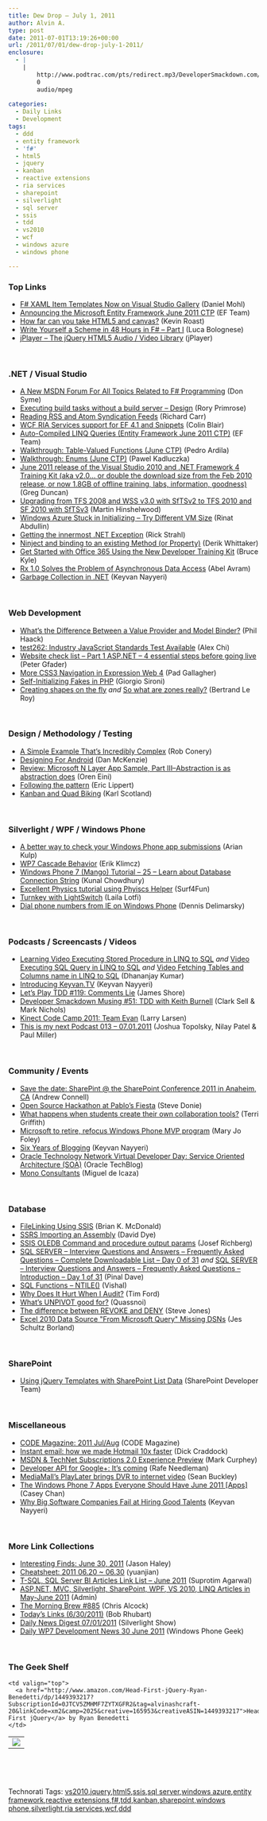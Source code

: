 ```yaml
---
title: Dew Drop – July 1, 2011
author: Alvin A.
type: post
date: 2011-07-01T13:19:26+00:00
url: /2011/07/01/dew-drop-july-1-2011/
enclosure:
  - |
    |
        http://www.podtrac.com/pts/redirect.mp3/DeveloperSmackdown.com/Services/PodcastServices.svc/GetPodcast/ds_051.mp3
        0
        audio/mpeg
        
categories:
  - Daily Links
  - Development
tags:
  - ddd
  - entity framework
  - 'f#'
  - html5
  - jquery
  - kanban
  - reactive extensions
  - ria services
  - sharepoint
  - silverlight
  - sql server
  - ssis
  - tdd
  - vs2010
  - wcf
  - windows azure
  - windows phone

---
```

### <a name="top"></a>Top Links

  * [F# XAML Item Templates Now on Visual Studio Gallery][1] (Daniel Mohl)
  * [Announcing the Microsoft Entity Framework June 2011 CTP][2] (EF Team)
  * [How far can you take HTML5 and canvas?][3] (Kevin Roast)
  * [Write Yourself a Scheme in 48 Hours in F# – Part I][4] (Luca Bolognese)
  * <a href="http://jplayer.org/" target="_blank">jPlayer &#8211; The jQuery HTML5 Audio / Video Library</a> (jPlayer)

&#160;

### <a name="dotnet"></a>.NET / Visual Studio

  * [A New MSDN Forum For All Topics Related to F# Programming][5] (Don Syme)
  * [Executing build tasks without a build server – Design][6] (Rory Primrose)
  * [Reading RSS and Atom Syndication Feeds][7] (Richard Carr)
  * [WCF RIA Services support for EF 4.1 and Snippets][8] (Colin Blair)
  * [Auto-Compiled LINQ Queries (Entity Framework June 2011 CTP)][9] (EF Team)
  * [Walkthrough: Table-Valued Functions (June CTP)][10] (Pedro Ardila)
  * [Walkthrough: Enums (June CTP)][11] (Pawel Kadluczka)
  * [June 2011 release of the Visual Studio 2010 and .NET Framework 4 Training Kit (aka v2.0&#8230; or double the download size from the Feb 2010 release, or now 1.8GB of offline training, labs, information, goodness)][12] (Greg Duncan)
  * [Upgrading from TFS 2008 and WSS v3.0 with SfTSv2 to TFS 2010 and SF 2010 with SfTSv3][13] (Martin Hinshelwood)
  * [Windows Azure Stuck in Initializing &#8211; Try Different VM Size][14] (Rinat Abdullin)
  * [Getting the innermost .NET Exception][15] (Rick Strahl)
  * [Ninject and binding to an existing Method (or Property)][16] (Derik Whittaker)
  * [Get Started with Office 365 Using the New Developer Training Kit][17] (Bruce Kyle)
  * [Rx 1.0 Solves the Problem of Asynchronous Data Access][18] (Abel Avram)
  * [Garbage Collection in .NET][19] (Keyvan Nayyeri)

&#160;

### <a name="web"></a>Web Development

  * [What’s the Difference Between a Value Provider and Model Binder?][20] (Phil Haack)
  * [test262: Industry JavaScript Standards Test Available][21] (Alex Chi)
  * [Website check list &#8211; Part 1 ASP.NET &#8211; 4 essential steps before going live][22] (Peter Gfader)
  * [More CSS3 Navigation in Expression Web 4][23] (Pad Gallagher)
  * [Self-Initializing Fakes in PHP][24] (Giorgio Sironi)
  * [Creating shapes on the fly][25] _and_ [So what are zones really?][26] (Bertrand Le Roy)

&#160;

### <a name="design"></a>Design / Methodology / Testing

  * [A Simple Example That&#8217;s Incredibly Complex][27] (Rob Conery)
  * [Designing For Android][28] (Dan McKenzie)
  * [Review: Microsoft N Layer App Sample, Part III–Abstraction is as abstraction does][29] (Oren Eini)
  * [Following the pattern][30] (Eric Lippert)
  * <a href="http://availagility.co.uk/2011/07/01/kanban-and-quad-biking/" target="_blank">Kanban and Quad Biking</a> (Karl Scotland)

&#160;

### <a name="silverlight"></a>Silverlight / WPF / Windows Phone

  * [A better way to check your Windows Phone app submissions][31] (Arian Kulp)
  * [WP7 Cascade Behavior][32] (Erik Klimcz)
  * [Windows Phone 7 (Mango) Tutorial &#8211; 25 &#8211; Learn about Database Connection String][33] (Kunal Chowdhury)
  * [Excellent Physics tutorial using Phyiscs Helper][34] (Surf4Fun)
  * [Turnkey with LightSwitch][35] (Laila Lotfi)
  * [Dial phone numbers from IE on Windows Phone][36] (Dennis Delimarsky)

&#160;

### <a name="podcasts"></a>Podcasts / Screencasts / Videos

  * [Learning Video Executing Stored Procedure in LINQ to SQL][37] _and_ [Video Executing SQL Query in LINQ to SQL][38] _and_ [Video Fetching Tables and Columns name in LINQ to SQL][39] (Dhananjay Kumar)
  * [Introducing Keyvan.TV][40] (Keyvan Nayyeri)
  * [Let&#8217;s Play TDD #119: Comments Lie][41] (James Shore)
  * <a href="http://www.podtrac.com/pts/redirect.mp3/DeveloperSmackdown.com/Services/PodcastServices.svc/GetPodcast/ds_051.mp3" target="_blank">Developer Smackdown Musing #51: TDD with Keith Burnell</a> (Clark Sell & Mark Nichols)
  * [Kinect Code Camp 2011: Team Evan][42] (Larry Larsen)
  * <a href="http://feedproxy.google.com/~r/ThisIsMyNextPodcast/~3/bnelRFovnRg/" target="_blank">This is my next Podcast 013 – 07.01.2011</a> (Joshua Topolsky, Nilay Patel & Paul Miller)

&#160;

### <a name="events"></a>Community / Events

  * [Save the date: SharePint @ the SharePoint Conference 2011 in Anaheim, CA][43] (Andrew Connell)
  * [Open Source Hackathon at Pablo’s Fiesta][44] (Steve Donie)
  * [What happens when students create their own collaboration tools?][45] (Terri Griffith)
  * [Microsoft to retire, refocus Windows Phone MVP program][46] (Mary Jo Foley)
  * [Six Years of Blogging][47] (Keyvan Nayyeri)
  * [Oracle Technology Network Virtual Developer Day: Service Oriented Architecture (SOA)][48] (Oracle TechBlog)
  * [Mono Consultants][49] (Miguel de Icaza)

&#160;

### <a name="db"></a>Database

  * [FileLinking Using SSIS][50] (Brian K. McDonald)
  * [SSRS Importing an Assembly][51] (David Dye)
  * [SSIS OLEDB Command and procedure output params][52] (Josef Richberg)
  * [SQL SERVER – Interview Questions and Answers – Frequently Asked Questions – Complete Downloadable List – Day 0 of 31][53] _and_ [SQL SERVER – Interview Questions and Answers – Frequently Asked Questions – Introduction – Day 1 of 31][54] (Pinal Dave)
  * [SQL Functions – NTILE()][55] (Vishal)
  * [Why Does It Hurt When I Audit?][56] (Tim Ford)
  * [What’s UNPIVOT good for?][57] (Quassnoi)
  * [The difference between REVOKE and DENY][58] (Steve Jones)
  * [Excel 2010 Data Source "From Microsoft Query" Missing DSNs][59] (Jes Schultz Borland)

&#160;

### <a name="sp"></a>SharePoint

  * [Using jQuery Templates with SharePoint List Data][60] (SharePoint Developer Team)

&#160;

### <a name="misc"></a>Miscellaneous

  * [CODE Magazine: 2011 Jul/Aug][61] (CODE Magazine)
  * [Instant email: how we made Hotmail 10x faster][62] (Dick Craddock)
  * [MSDN & TechNet Subscriptions 2.0 Experience Preview][63] (Mark Curphey)
  * [Developer API for Google+: It&#8217;s coming][64] (Rafe Needleman)
  * [MediaMall&#8217;s PlayLater brings DVR to internet video][65] (Sean Buckley)
  * [The Windows Phone 7 Apps Everyone Should Have June 2011 [Apps]][66] (Casey Chan)
  * [Why Big Software Companies Fail at Hiring Good Talents][67] (Keyvan Nayyeri)

&#160;

### <a name="links"></a>More Link Collections

  * [Interesting Finds: June 30, 2011][68] (Jason Haley)
  * [Cheatsheet: 2011 06.20 ~ 06.30][69] (yuanjian)
  * [T-SQL, SQL Server BI Articles Link List – June 2011][70] (Suprotim Agarwal)
  * [ASP.NET, MVC, Silverlight, SharePoint, WPF, VS 2010, LINQ Articles in May-June 2011][71] (Admin)
  * [The Morning Brew #885][72] (Chris Alcock)
  * [Today&#8217;s Links (6/30/2011)][73] (Bob Rhubart)
  * [Daily News Digest 07/01/2011][74] (Silverlight Show)
  * [Daily WP7 Development News 30 June 2011][75] (Windows Phone Geek)

&#160;

### <a name="shelf"></a>The Geek Shelf

<table border="0" cellspacing="0" cellpadding="0">
  <tr>
    <td>
      <img data-recalc-dims="1" decoding="async" src="https://i0.wp.com/ecx.images-amazon.com/images/I/51AdaO9a%252BHL._SL160_.jpg?w=660" />
    </td>
    
    <td valign="top">
      <a href="http://www.amazon.com/Head-First-jQuery-Ryan-Benedetti/dp/1449393217?SubscriptionId=0JTCV5ZMHMF7ZYTXGFR2&tag=alvinashcraft-20&linkCode=xm2&camp=2025&creative=165953&creativeASIN=1449393217">Head First jQuery</a> by Ryan Benedetti
    </td>
  </tr>
</table>

&#160;

<div style="padding-bottom: 0px; margin: 0px; padding-left: 0px; padding-right: 0px; display: inline; float: none; padding-top: 0px" id="scid:C16BAC14-9A3D-4c50-9394-FBFEF7A93539:e457d6e2-9ada-47f7-b34d-7a8bb371ced2" class="wlWriterEditableSmartContent">
  <!--dotnetkickit-->
</div>

&#160;

<div style="padding-bottom: 0px; margin: 0px; padding-left: 0px; padding-right: 0px; display: inline; float: none; padding-top: 0px" id="scid:0767317B-992E-4b12-91E0-4F059A8CECA8:c879202e-f4ac-479e-9bde-2e7ef774386f" class="wlWriterEditableSmartContent">
  Technorati Tags: <a href="http://technorati.com/tags/vs2010" rel="tag">vs2010</a>,<a href="http://technorati.com/tags/jquery" rel="tag">jquery</a>,<a href="http://technorati.com/tags/html5" rel="tag">html5</a>,<a href="http://technorati.com/tags/ssis" rel="tag">ssis</a>,<a href="http://technorati.com/tags/sql+server" rel="tag">sql server</a>,<a href="http://technorati.com/tags/windows+azure" rel="tag">windows azure</a>,<a href="http://technorati.com/tags/entity+framework" rel="tag">entity framework</a>,<a href="http://technorati.com/tags/reactive+extensions" rel="tag">reactive extensions</a>,<a href="http://technorati.com/tags/f%23" rel="tag">f#</a>,<a href="http://technorati.com/tags/tdd" rel="tag">tdd</a>,<a href="http://technorati.com/tags/kanban" rel="tag">kanban</a>,<a href="http://technorati.com/tags/sharepoint" rel="tag">sharepoint</a>,<a href="http://technorati.com/tags/windows+phone" rel="tag">windows phone</a>,<a href="http://technorati.com/tags/silverlight" rel="tag">silverlight</a>,<a href="http://technorati.com/tags/ria+services" rel="tag">ria services</a>,<a href="http://technorati.com/tags/wcf" rel="tag">wcf</a>,<a href="http://technorati.com/tags/ddd" rel="tag">ddd</a>
</div>

 [1]: http://bloggemdano.blogspot.com/2011/06/f-xaml-item-templates-now-on-visual.html
 [2]: http://blogs.msdn.com/b/adonet/archive/2011/06/30/announcing-the-microsoft-entity-framework-june-2011-ctp.aspx
 [3]: http://feedproxy.google.com/~r/ubelly/~3/d9_4VKLIT3c/
 [4]: http://lucabolognese.wordpress.com/2011/06/30/write-yourself-a-scheme-in-48-hours-in-f-part-i/
 [5]: http://blogs.msdn.com/b/fsharpteam/archive/2011/06/30/a-new-msdn-forum-for-all-topics-related-to-f-programming.aspx
 [6]: http://feedproxy.google.com/~r/RoryPrimrose/~3/A_47fe6Z6Q0/post.aspx
 [7]: http://feedproxy.google.com/~r/BlackwaspLatestAdditions/~3/3u5mRMm_y4s/RSSAtomFeed.aspx
 [8]: http://www.riaservicesblog.com/Blog/post/WCF-RIA-Services-EF-41-and-Snippets.aspx
 [9]: http://blogs.msdn.com/b/efdesign/archive/2011/06/30/auto-compiled-linq-queries-entity-framework-june-2011-ctp.aspx
 [10]: http://blogs.msdn.com/b/adonet/archive/2011/06/30/walkthrough-table-valued-functions-june-ctp.aspx
 [11]: http://blogs.msdn.com/b/adonet/archive/2011/06/30/walkthrough-enums-june-ctp.aspx
 [12]: http://coolthingoftheday.blogspot.com/2011/06/june-2011-release-of-visual-studio-2010.html
 [13]: http://feedproxy.google.com/~r/MartinHinshelwood/~3/PyikKRx8OYw/
 [14]: http://feeds.abdullin.com/~r/RinatAbdullin/~3/9n8Novnzke0/windows-azure-stuck-in-initializing-try-different-vm-size.html
 [15]: http://feedproxy.google.com/~r/RickStrahl/~3/_Nn12naQ1yQ/Getting-the-innermost-NET-Exception
 [16]: http://feedproxy.google.com/~r/Devlicious/~3/2arUcqu8Rlo/ninject-and-binding-to-an-existing-method-or-property.aspx
 [17]: http://blogs.msdn.com/b/usisvde/archive/2011/06/30/get-started-with-office-365-using-the-new-training-kit.aspx
 [18]: http://www.infoq.com/news/2011/06/Rx-1
 [19]: http://www.nayyeri.net/garbage-collection-in-net
 [20]: http://feeds.haacked.com/~r/haacked/~3/HzJ8O7yxedg/whatrsquos-the-difference-between-a-value-provider-and-model-binder.aspx
 [21]: http://blogs.msdn.com/b/ie/archive/2011/06/30/test262-industry-javascript-standards-test-available.aspx
 [22]: http://feedproxy.google.com/~r/PeterGfader/~3/bJxp-AUopzI/website-check-list-part-1-aspnet-4.html
 [23]: http://expressioniq.com/?p=2637
 [24]: http://feeds.dzone.com/~r/zones/agile/~3/JLglhbxcNUo/self-initializing-fakes-php
 [25]: http://weblogs.asp.net/bleroy/archive/2011/06/30/creating-shapes-on-the-fly.aspx
 [26]: http://weblogs.asp.net/bleroy/archive/2011/06/30/so-what-are-zones-really.aspx
 [27]: http://feedproxy.google.com/~r/wekeroad/EeKc/~3/nvn1YCgYuUg/7102729511
 [28]: http://www.smashingmagazine.com/2011/06/30/designing-for-android-tips/
 [29]: http://feedproxy.google.com/~r/AyendeRahien/~3/7F-3BHrkbrw/review-microsoft-n-layer-app-sample-part-iiindash-abstraction-is-as-abstraction-does
 [30]: http://blogs.msdn.com/b/ericlippert/archive/2011/06/30/following-the-pattern.aspx
 [31]: http://feedproxy.google.com/~r/ArianKulp/~3/vVV6n6EWXjc/a-better-way-to-check-your-windows-phone-app-submissions
 [32]: http://mobile.dzone.com/news/wp7-cascade-behavior
 [33]: http://feedproxy.google.com/~r/kunal2383/~3/Wgc9LzD9yfs/windows-phone-7-mango-tutorial-25-learn.html
 [34]: http://feedproxy.google.com/~r/BuildingGamesBasedOnSilverlightAndExpressions/~3/tB6nhk3w2qI/excellent-physics-tutorial-using-phyiscs-helper.aspx
 [35]: http://www.simple-talk.com/community/blogs/laila/archive/2011/06/30/102138.aspx
 [36]: http://feeds.dzone.com/~r/zones/dotnet/~3/xKVa7R8Ffxs/dial-phone-numbers-ie-windows
 [37]: http://debugmode.net/2011/06/30/learning-video-executing-stored-procedure-in-linq-to-sql/
 [38]: http://debugmode.net/2011/06/30/video-executing-sql-query-in-linq-to-sql/
 [39]: http://debugmode.net/2011/07/01/video-fetching-tables-and-columns-name-in-linq-to-sql/
 [40]: http://www.nayyeri.net/introducing-keyvan-tv
 [41]: http://jamesshore.com/Blog/Lets-Play/Episode-119.html
 [42]: http://channel9.msdn.com/posts/Kinect-Code-Camp-2011-Team-Evan
 [43]: http://feedproxy.google.com/~r/AndrewConnell/~3/vEUGKTb7WMw/save-the-date-sharepint-the-sharepoint-conference-2011-in.aspx
 [44]: http://feedproxy.google.com/~r/LosTechies/~3/VqRoH8bDGP8/
 [45]: http://gigaom.com/collaboration/what-happens-when-students-create-their-own-collaboration-tools/
 [46]: http://www.zdnet.com/blog/microsoft/microsoft-to-retire-refocus-windows-phone-mvp-program/9897
 [47]: http://www.nayyeri.net/six-years-of-blogging
 [48]: http://blogs.oracle.com/otn/entry/oracle_technology_network_virtual_developer
 [49]: http://tirania.org/blog/archive/2011/Jun-30.html
 [50]: http://www.sqlservercentral.com/blogs/briankmcdonald/archive/2011/07/01/filelinking-using-ssis.aspx
 [51]: http://feedproxy.google.com/~r/sqlserverpedia/~3/ecFYm87FIlE/
 [52]: http://www.sqlservercentral.com/blogs/josefrichberg/archive/2011/06/30/ssis-oledb-command-and-procedure-output-params.aspx
 [53]: http://blog.sqlauthority.com/2011/07/01/sql-server-interview-questions-and-answers-frequently-asked-questions-complete-downloadable-list-day-0-of-31/
 [54]: http://blog.sqlauthority.com/2011/07/01/sql-server-interview-questions-and-answers-frequently-asked-questions-introduction-day-1-of-31/
 [55]: http://feedproxy.google.com/~r/sqlserverpedia/~3/eh5FiPAUXvs/
 [56]: http://feedproxy.google.com/~r/BrentOzar-SqlServerDba/~3/SaCN-cGm2y8/
 [57]: http://explainextended.com/2011/06/30/whats-unpivot-good-for/
 [58]: http://www.sqlservercentral.com/blogs/steve_jones/archive/2011/06/30/the-difference-between-revoke-and-deny.aspx
 [59]: http://blogs.lessthandot.com/index.php/DataMgmt/DBProgramming/MSSQLServer/excel-2010-from-microsoft-query
 [60]: http://blogs.msdn.com/b/sharepointdev/archive/2011/06/30/using-jquery-templates-with-sharepoint-list-data.aspx
 [61]: http://www.code-magazine.com/DisplayIssue.aspx?id=cbedf8a4-0d4e-472c-a955-c008baa468d2
 [62]: http://windowsteamblog.com/windows_live/b/windowslive/archive/2011/06/30/instant-email-how-we-made-hotmail-10x-faster.aspx
 [63]: http://blogs.msdn.com/b/msdnsubscriptions/archive/2011/06/30/msdn-amp-technet-subscriptions-2-0-experience-preview.aspx
 [64]: http://feedproxy.google.com/~r/webware/~3/kwfVpAm5pao/
 [65]: http://www.engadget.com/2011/06/30/mediamalls-playlater-brings-dvr-to-internet-video/
 [66]: http://feeds.gawker.com/~r/gizmodo/excerpts/~3/_el1Be81n_w/the-windows-phone-7-apps-everyone-should-have-june-2011
 [67]: http://www.nayyeri.net/why-big-software-companies-fail-at-hiring-good-talents
 [68]: http://jasonhaley.com/blog/post.aspx?id=400f8109-b4ba-4dec-9632-56eabc597cb8
 [69]: http://weblogs.asp.net/yuanjian/archive/2011/06/30/cheatsheet-2011-06-20-06-30.aspx
 [70]: http://feedproxy.google.com/~r/sqlservercurry/blog/~3/sR3hs0pfzmk/t-sql-sql-server-bi-articles-link-list.html
 [71]: http://feedproxy.google.com/~r/netCurryRecentArticles/~3/AHUwvNN-u8s/ShowArticle.aspx
 [72]: http://feedproxy.google.com/~r/ReflectivePerspective/~3/z2WsJ7PhKKw/
 [73]: http://feedproxy.google.com/~r/brhubartOTN/~3/gRjAt0c9YzA/today_s_links_6_30
 [74]: http://feedproxy.google.com/~r/silverlightshow/~3/W6UZgLVuZII/Daily-News-Digest-07-01-2011.aspx
 [75]: http://www.windowsphonegeek.com/news/daily-wp7-development-news-30-june-2011